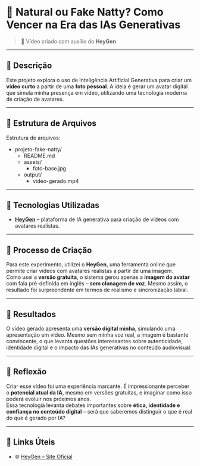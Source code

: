 # 🤔 Natural ou Fake Natty? Como Vencer na Era das IAs Generativas

> 🎥 Vídeo criado com auxílio do **HeyGen**

---

## 📘 Descrição

Este projeto explora o uso de Inteligência Artificial Generativa para criar um **vídeo curto** a partir de uma **foto pessoal**. A ideia é gerar um avatar digital que simula minha presença em vídeo, utilizando uma tecnologia moderna de criação de avatares.

---

## 📁 Estrutura de Arquivos


Estrutura de arquivos:

- projeto-fake-natty/
  - README.md
  - assets/
    - foto-base.jpg
  - output/
    - video-gerado.mp4


---

## 🤖 Tecnologias Utilizadas

- [**HeyGen**](https://app.heygen.com/home) – plataforma de IA generativa para criação de vídeos com avatares realistas.

---

## 🧠 Processo de Criação

Para este experimento, utilizei o **HeyGen**, uma ferramenta online que permite criar vídeos com avatares realistas a partir de uma imagem.  
Como usei a **versão gratuita**, o sistema gerou apenas a **imagem do avatar** com fala pré-definida em inglês – **sem clonagem de voz**. Mesmo assim, o resultado foi surpreendente em termos de realismo e sincronização labial.

---

## 🚀 Resultados

O vídeo gerado apresenta uma **versão digital minha**, simulando uma apresentação em vídeo. Mesmo sem minha voz real, a imagem é bastante convincente, o que levanta questões interessantes sobre autenticidade, identidade digital e o impacto das IAs generativas no conteúdo audiovisual.

---

## 💬 Reflexão

Criar esse vídeo foi uma experiência marcante. É impressionante perceber o **potencial atual da IA**, mesmo em versões gratuitas, e imaginar como isso poderá evoluir nos próximos anos.  
Essa tecnologia levanta debates importantes sobre **ética, identidade e confiança no conteúdo digital** – será que saberemos distinguir o que é real do que é gerado por IA?

---

## 🔗 Links Úteis

- 🌐 [HeyGen – Site Oficial](https://app.heygen.com/home)
